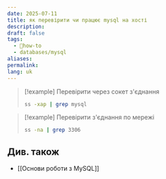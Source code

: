 ```yaml
---
date: 2025-07-11
title: як перевірити чи працює mysql на хості
description: 
draft: false
tags:
  - 🦮how-to
  - databases/mysql
aliases: 
permalink: 
lang: uk
---
```


> [!example] Перевірити через сокет з'єднання
> ```bash
> ss -xap | grep mysql
> ```

> [!example] Перевірити з'єднання по мережі
> ```bash
> ss -na | grep 3306
> ```

## Див. також

- [[Основи роботи з MySQL]]